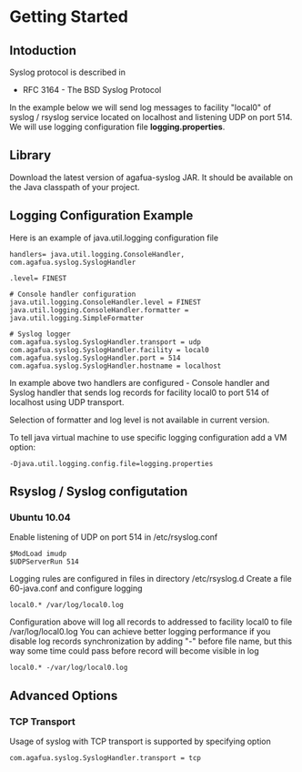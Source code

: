 # Getting Started #

## Intoduction ##

Syslog protocol is described in
  * RFC 3164 - The BSD Syslog Protocol

In the example below we will send log messages to facility "local0" of syslog / rsyslog service located on localhost and listening UDP on port 514. We will use logging configuration file **logging.properties**.

## Library ##

Download the latest version of agafua-syslog JAR. It should be available on the Java classpath of your project.

## Logging Configuration Example ##

Here is an example of java.util.logging configuration file

```
handlers= java.util.logging.ConsoleHandler, com.agafua.syslog.SyslogHandler

.level= FINEST

# Console handler configuration
java.util.logging.ConsoleHandler.level = FINEST
java.util.logging.ConsoleHandler.formatter = java.util.logging.SimpleFormatter

# Syslog logger
com.agafua.syslog.SyslogHandler.transport = udp
com.agafua.syslog.SyslogHandler.facility = local0
com.agafua.syslog.SyslogHandler.port = 514
com.agafua.syslog.SyslogHandler.hostname = localhost
```

In example above two handlers are configured - Console handler and Syslog handler that
sends log records for facility local0 to port 514 of localhost using UDP transport.

Selection of formatter and log level is not available in current version.

To tell java virtual machine to use specific logging configuration add a VM option:

```
-Djava.util.logging.config.file=logging.properties
```

## Rsyslog / Syslog configutation ##

### Ubuntu 10.04 ###

Enable listening of UDP on port 514 in /etc/rsyslog.conf
```
$ModLoad imudp
$UDPServerRun 514
```

Logging rules are configured in files in directory /etc/rsyslog.d
Create a file 60-java.conf and configure logging
```
local0.* /var/log/local0.log
```
Configuration above will log all records to addressed to facility local0 to file /var/log/local0.log
You can achieve better logging performance if you disable log records synchronization by adding "-" before file name, but this way some time could pass before record will become visible in log
```
local0.* -/var/log/local0.log
```

## Advanced Options ##

### TCP Transport ###
Usage of syslog with TCP transport is supported by specifying option
```
com.agafua.syslog.SyslogHandler.transport = tcp
```